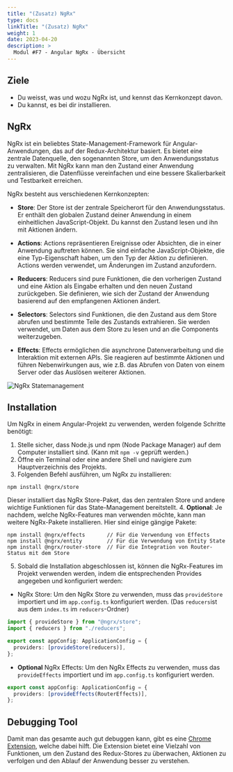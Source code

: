 ```yaml
---
title: "(Zusatz) NgRx"
type: docs
linkTitle: "(Zusatz) NgRx"
weight: 1
date: 2023-04-20
description: >
  Modul #F7 - Angular NgRx - Übersicht
---
```


## Ziele

- Du weisst, was und wozu NgRx ist, und kennst das Kernkonzept davon.
- Du kannst, es bei dir installieren.

## NgRx

NgRx ist ein beliebtes State-Management-Framework für Angular-Anwendungen, das auf der Redux-Architektur basiert. Es bietet eine zentrale Datenquelle, den sogenannten Store, um den Anwendungsstatus zu verwalten. Mit NgRx kann man den Zustand einer Anwendung zentralisieren, die Datenflüsse vereinfachen und eine bessere Skalierbarkeit und Testbarkeit erreichen.

NgRx besteht aus verschiedenen Kernkonzepten:

- **Store**: Der Store ist der zentrale Speicherort für den Anwendungsstatus. Er enthält den globalen Zustand deiner Anwendung in einem einheitlichen JavaScript-Objekt. Du kannst den Zustand lesen und ihn mit Aktionen ändern.

- **Actions**: Actions repräsentieren Ereignisse oder Absichten, die in einer Anwendung auftreten können. Sie sind einfache JavaScript-Objekte, die eine Typ-Eigenschaft haben, um den Typ der Aktion zu definieren. Actions werden verwendet, um Änderungen im Zustand anzufordern.

- **Reducers**: Reducers sind pure Funktionen, die den vorherigen Zustand und eine Aktion als Eingabe erhalten und den neuen Zustand zurückgeben. Sie definieren, wie sich der Zustand der Anwendung basierend auf den empfangenen Aktionen ändert.

- **Selectors**: Selectors sind Funktionen, die den Zustand aus dem Store abrufen und bestimmte Teile des Zustands extrahieren. Sie werden verwendet, um Daten aus dem Store zu lesen und an die Components weiterzugeben.

- **Effects**: Effects ermöglichen die asynchrone Datenverarbeitung und die Interaktion mit externen APIs. Sie reagieren auf bestimmte Aktionen und führen Nebenwirkungen aus, wie z.B. das Abrufen von Daten von einem Server oder das Auslösen weiterer Aktionen.

![NgRx Statemanagement](../images/ngrx-statemanagement.png)

## Installation

Um NgRx in einem Angular-Projekt zu verwenden, werden folgende Schritte benötigt:

1. Stelle sicher, dass Node.js und npm (Node Package Manager) auf dem Computer installiert sind. (Kann mit `npm -v` geprüft werden.)
2. Öffne ein Terminal oder eine andere Shell und navigiere zum Hauptverzeichnis des Projekts.
3. Folgenden Befehl ausführen, um NgRx zu installieren:

```shell
npm install @ngrx/store
```

Dieser installiert das NgRx Store-Paket, das den zentralen Store und andere wichtige Funktionen für das State-Management bereitstellt. 4. **Optional**: Je nachdem, welche NgRx-Features man verwenden möchte, kann man weitere NgRx-Pakete installieren. Hier sind einige gängige Pakete:

```shell
npm install @ngrx/effects       // Für die Verwendung von Effects
npm install @ngrx/entity        // Für die Verwendung von Entity State
npm install @ngrx/router-store  // Für die Integration von Router-Status mit dem Store
```

5. Sobald die Installation abgeschlossen ist, können die NgRx-Features im Projekt verwenden werden, indem die entsprechenden Provides angegeben und konfiguriert werden:

- NgRx Store: Um den NgRx Store zu verwenden, muss das `provideStore` importiert und im `app.config.ts` konfiguriert werden.
  (Das `reducers`ist aus dem `index.ts` im `reducers`-Ordner)

```typescript
import { provideStore } from "@ngrx/store";
import { reducers } from "./reducers";

export const appConfig: ApplicationConfig = {
  providers: [provideStore(reducers)],
};
```

- **Optional** NgRx Effects: Um den NgRx Effects zu verwenden, muss das `provideEffects` importiert und im `app.config.ts` konfiguriert werden.

```typescript
export const appConfig: ApplicationConfig = {
  providers: [provideEffects(RouterEffects)],
};
```

## Debugging Tool

Damit man das gesamte auch gut debuggen kann, gibt es eine [Chrome Extension](https://chrome.google.com/webstore/detail/redux-devtools/lmhkpmbekcpmknklioeibfkpmmfibljd/related), welche dabei hilft.
Die Extension bietet eine Vielzahl von Funktionen, um den Zustand des Redux-Stores zu überwachen, Aktionen zu verfolgen und den Ablauf der Anwendung besser zu verstehen.
